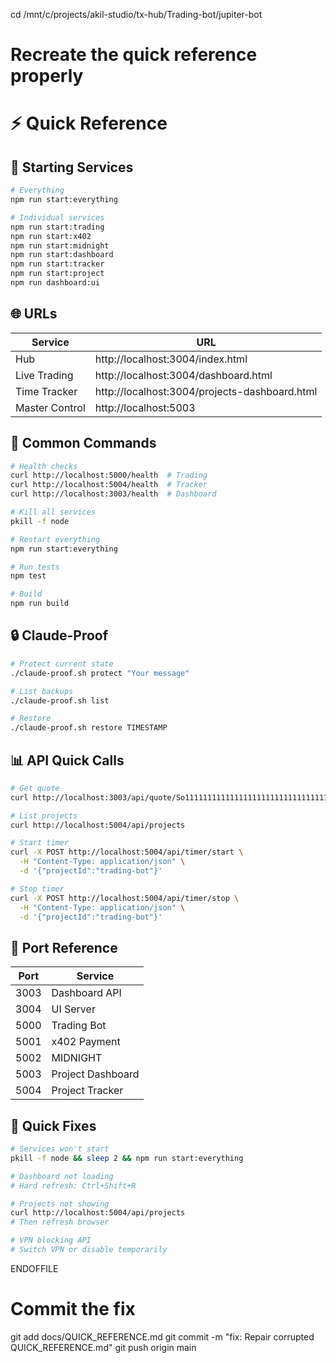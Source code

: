 cd /mnt/c/projects/akil-studio/tx-hub/Trading-bot/jupiter-bot

# Recreate the quick reference properly

# ⚡ Quick Reference

## 🚀 Starting Services
```bash
# Everything
npm run start:everything

# Individual services
npm run start:trading
npm run start:x402
npm run start:midnight
npm run start:dashboard
npm run start:tracker
npm run start:project
npm run dashboard:ui
```

## 🌐 URLs

| Service | URL |
|---------|-----|
| Hub | http://localhost:3004/index.html |
| Live Trading | http://localhost:3004/dashboard.html |
| Time Tracker | http://localhost:3004/projects-dashboard.html |
| Master Control | http://localhost:5003 |

## 🔧 Common Commands
```bash
# Health checks
curl http://localhost:5000/health  # Trading
curl http://localhost:5004/health  # Tracker
curl http://localhost:3003/health  # Dashboard

# Kill all services
pkill -f node

# Restart everything
npm run start:everything

# Run tests
npm test

# Build
npm run build
```

## 🔒 Claude-Proof
```bash
# Protect current state
./claude-proof.sh protect "Your message"

# List backups
./claude-proof.sh list

# Restore
./claude-proof.sh restore TIMESTAMP
```

## 📊 API Quick Calls
```bash
# Get quote
curl http://localhost:3003/api/quote/So11111111111111111111111111111111111111112/EPjFWdd5AufqSSqeM2qN1xzybapC8G4wEGGkZwyTDt1v/1

# List projects
curl http://localhost:5004/api/projects

# Start timer
curl -X POST http://localhost:5004/api/timer/start \
  -H "Content-Type: application/json" \
  -d '{"projectId":"trading-bot"}'

# Stop timer
curl -X POST http://localhost:5004/api/timer/stop \
  -H "Content-Type: application/json" \
  -d '{"projectId":"trading-bot"}'
```

## 🎯 Port Reference

| Port | Service |
|------|---------|
| 3003 | Dashboard API |
| 3004 | UI Server |
| 5000 | Trading Bot |
| 5001 | x402 Payment |
| 5002 | MIDNIGHT |
| 5003 | Project Dashboard |
| 5004 | Project Tracker |

## 🐛 Quick Fixes
```bash
# Services won't start
pkill -f node && sleep 2 && npm run start:everything

# Dashboard not loading
# Hard refresh: Ctrl+Shift+R

# Projects not showing
curl http://localhost:5004/api/projects
# Then refresh browser

# VPN blocking API
# Switch VPN or disable temporarily
```
ENDOFFILE

# Commit the fix
git add docs/QUICK_REFERENCE.md
git commit -m "fix: Repair corrupted QUICK_REFERENCE.md"
git push origin main
